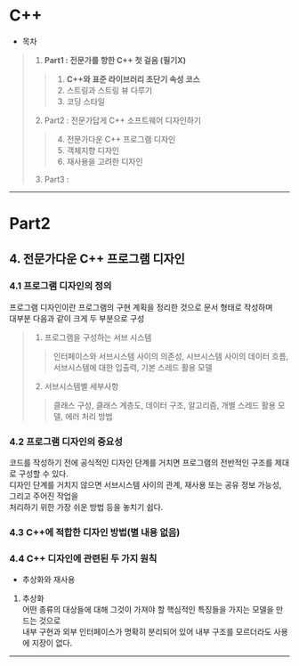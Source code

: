 C++
===

* 목차

> 1. **Part1 : 전문가를 향한 C++ 첫 걸음 (필기X)**
> > 1. **C++와 표준 라이브러리 초단기 속성 코스**
> > 2. 스트링과 스트링 뷰 다루기
> > 3. 코딩 스타일
> 2. Part2 : 전문가답게 C++ 소프트웨어 디자인하기
> > 4. 전문가다운 C++ 프로그램 디자인
> > 5. 객체지향 디자인
> > 6. 재사용을 고려한 디자인
> 3. Part3 :
> >  


***
# Part2
## 4. 전문가다운 C++ 프로그램 디자인 

### 4.1 프로그램 디자인의 정의  

프로그램 디자인이란 프로그램의 구현 계획을 정리한 것으로 문서 형태로 작성하며  
대부분 다음과 같이 크게 두 부분으로 구성

> 1. 프로그램을 구성하는 서브 시스템
> > 인터페이스와 서브시스템 사이의 의존성, 시브시스템 사이의 데이터 흐름,   
> 서브시스템에 대한 입출력, 기본 스레드 활용 모델
> 2. 서브시스템별 세부사항
> > 클래스 구성, 클래스 계층도, 데이터 구조, 알고리즘, 개별 스레드 활용 모델, 에러 처리 방법 
  
### 4.2 프로그램 디자인의 중요성  
코드를 작성하기 전에 공식적인 디자인 단계를 거치면 프로그램의 전반적인 구조를 제대로 구성할 수 있다.  
디자인 단계를 거치지 않으면 서브시스템 사이의 관계, 재사용 또는 공유 정보 가능성, 그리고 주어진 작업을  
처리하기 위한 가장 쉬운 방법 등을 놓치기 쉽다.  

### 4.3 C++에 적합한 디자인 방법(별 내용 없음)

### 4.4 C++ 디자인에 관련된 두 가지 원칙  

* 추상화와 재사용

1. 추상화  
어떤 종류의 대상들에 대해 그것이 가져야 할 핵심적인 특징들을 가지는 모델을 만드는 것으로  
내부 구현과 외부 인터페이스가 명확히 분리되어 있어 내부 구조를 모르더라도 사용에 지장이 없다.

***
